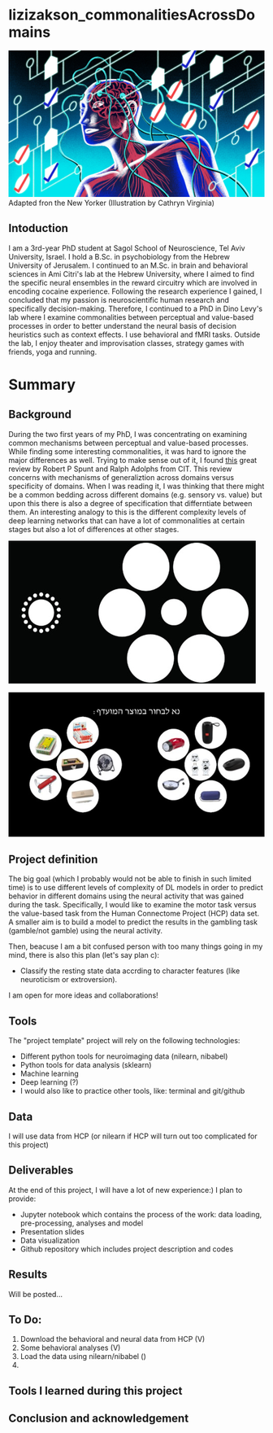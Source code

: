 # lizizakson_commonalitiesAcrossDomains
![Image of Human and Brain](https://github.com/brainhack-school2020/lizizakson_commonalitiesAcrossDomains/blob/master/human_brain.jpg)
Adapted fron the New Yorker (Illustration by Cathryn Virginia)

## Intoduction
I am a 3rd-year PhD student at Sagol School of Neuroscience, Tel Aviv University, Israel. I hold a B.Sc. in psychobiology from the Hebrew University of Jerusalem. I continued to an M.Sc. in brain and behavioral sciences in Ami Citri's lab at the Hebrew University, where I aimed to find the specific neural ensembles in the reward circuitry which are involved in encoding cocaine experience. Following the research experience I gained, I concluded that my passion is neuroscientific human research and specifically decision-making. Therefore, I continued to a PhD in Dino Levy's lab where I examine commonalities between perceptual and value-based processes in order to better understand the neural basis of decision heuristics such as context effects. I use behavioral and fMRI tasks.
Outside the lab, I enjoy theater and improvisation classes, strategy games with friends, yoga and running.

# Summary
## Background
During the two first years of my PhD, I was concentrating on examining common mechanisms between perceptual and value-based processes. While finding some interesting commonalities, it was hard to ignore the major differences as well. Trying to make sense out of it, I found [this](https://pubmed.ncbi.nlm.nih.gov/28680161/) great review by Robert P Spunt and Ralph Adolphs from CIT. This review concerns with mechanisms of generaliztion across domains versus specificity of domains. When I was reading it, I was thinking that there might be a common bedding across different domains (e.g. sensory vs. value) but upon this there is also a degree of specification that differntiate between them. An interesting analogy to this is the different complexity levels of deep learning networks that can have a lot of commonalities at certain stages but also a lot of differences at other stages. 

![Image of perceptual ebbinghaus](https://github.com/brainhack-school2020/lizizakson_commonalitiesAcrossDomains/blob/master/Images_ReadME/Perception_Ebbinghaus.jpg)

![Image of value ebbinghaus](https://github.com/brainhack-school2020/lizizakson_commonalitiesAcrossDomains/blob/master/Images_ReadME/Value_Ebbinghaus.jpg)


## Project definition
The big goal (which I probably would not be able to finish in such limited time) is to use different levels of complexity of DL models in order to predict behavior in different domains using the neural activity that was gained during the task. Specifically, I would like to examine the motor task versus the value-based task from the Human Connectome Project (HCP) data set.
A smaller aim is to build a model to predict the results in the gambling task (gamble/not gamble) using the neural activity.

Then, beacuse I am a bit confused person with too many things going in my mind, there is also this plan (let's say plan c):
- Classify the resting state data accrding to character features (like neuroticism or extroversion).

I am open for more ideas and collaborations!

## Tools
The "project template" project will rely on the following technologies:
- Different python tools for neuroimaging data (nilearn, nibabel)
- Python tools for data analysis (sklearn)
- Machine learning
- Deep learning (?)
- I would also like to practice other tools, like: terminal and git/github

## Data
I will use data from HCP (or nilearn if HCP will turn out too complicated for this project)

## Deliverables
At the end of this project, I will have a lot of new experience:)
I plan to provide:
- Jupyter notebook which contains the process of the work: data loading, pre-processing, analyses and model
- Presentation slides
- Data visualization
- Github repository which includes project description and codes

## Results
Will be posted...

## To Do:
1. Download the behavioral and neural data from HCP (V)
2. Some behavioral analyses (V)
3. Load the data using nilearn/nibabel ()
3. 

## Tools I learned during this project


## Conclusion and acknowledgement


